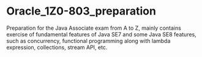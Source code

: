 # Oracle_1Z0-803_preparation
Preparation for the Java Associate exam from A to Z, mainly contains exercise of fundamental features of Java SE7 and some Java SE8 features, such as concurrency, functional programming along with lambda expression, collections, stream API, etc. 
